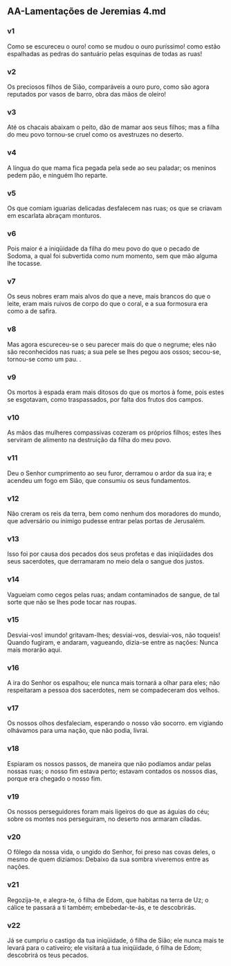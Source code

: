## AA-Lamentações de Jeremias 4.md
### v1
 Como se escureceu o ouro! como se mudou o ouro puríssimo! como estão espalhadas as pedras do santuário pelas esquinas de todas as ruas!
### v2
 Os preciosos filhos de Sião, comparáveis a ouro puro, como são agora reputados por vasos de barro, obra das mãos de oleiro!
### v3
 Até os chacais abaixam o peito, dão de mamar aos seus filhos; mas a filha do meu povo tornou-se cruel como os avestruzes no deserto.
### v4
 A língua do que mama fica pegada pela sede ao seu paladar; os meninos pedem pão, e ninguém lho reparte.
### v5
 Os que comiam iguarias delicadas desfalecem nas ruas; os que se criavam em escarlata abraçam monturos.
### v6
 Pois maior é a iniqüidade da filha do meu povo do que o pecado de Sodoma, a qual foi subvertida como num momento, sem que mão alguma lhe tocasse.
### v7
 Os seus nobres eram mais alvos do que a neve, mais brancos do que o leite, eram mais ruivos de corpo do que o coral, e a sua formosura era como a de safira.
### v8
 Mas agora escureceu-se o seu parecer mais do que o negrume; eles não são reconhecidos nas ruas; a sua pele se lhes pegou aos ossos; secou-se, tornou-se como um pau. .
### v9
 Os mortos à espada eram mais ditosos do que os mortos à fome, pois estes se esgotavam, como traspassados, por falta dos frutos dos campos.
### v10
 As mãos das mulheres compassivas cozeram os próprios filhos; estes lhes serviram de alimento na destruição da filha do meu povo.
### v11
 Deu o Senhor cumprimento ao seu furor, derramou o ardor da sua ira; e acendeu um fogo em Sião, que consumiu os seus fundamentos.
### v12
 Não creram os reis da terra, bem como nenhum dos moradores do mundo, que adversário ou inimigo pudesse entrar pelas portas de Jerusalém.
### v13
 Isso foi por causa dos pecados dos seus profetas e das iniqüidades dos seus sacerdotes, que derramaram no meio dela o sangue dos justos.
### v14
 Vagueiam como cegos pelas ruas; andam contaminados de sangue, de tal sorte que não se lhes pode tocar nas roupas.
### v15
 Desviai-vos! imundo! gritavam-lhes; desviai-vos, desviai-vos, não toqueis! Quando fugiram, e andaram, vagueando, dizia-se entre as nações: Nunca mais morarão aqui.
### v16
 A ira do Senhor os espalhou; ele nunca mais tornará a olhar para eles; não respeitaram a pessoa dos sacerdotes, nem se compadeceram dos velhos.
### v17
 Os nossos olhos desfaleciam, esperando o nosso vão socorro. em vigiando olhávamos para uma nação, que não podia, livrai.
### v18
 Espiaram os nossos passos, de maneira que não podíamos andar pelas nossas ruas; o nosso fim estava perto; estavam contados os nossos dias, porque era chegado o nosso fim.
### v19
 Os nossos perseguidores foram mais ligeiros do que as águias do céu; sobre os montes nos perseguiram, no deserto nos armaram ciladas.
### v20
 O fôlego da nossa vida, o ungido do Senhor, foi preso nas covas deles, o mesmo de quem dizíamos: Debaixo da sua sombra viveremos entre as nações.
### v21
 Regozija-te, e alegra-te, ó filha de Edom, que habitas na terra de Uz; o cálice te passará a ti também; embebedar-te-ás, e te descobrirás.
### v22
 Já se cumpriu o castigo da tua iniqüidade, ó filha de Sião; ele nunca mais te levará para o cativeiro; ele visitará a tua iniqüidade, ó filha de Edom; descobrirá os teus pecados.
